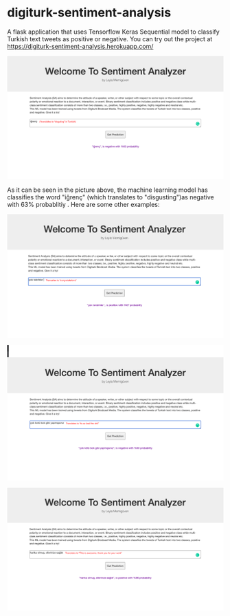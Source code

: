 # digiturk-sentiment-analysis
A flask application that uses Tensorflow Keras Sequential model to classify Turkish text tweets as positive or negative.
You can try out the project at https://digiturk-sentiment-analysis.herokuapp.com/ 

![](images/image1.png)

As it can be seen in the picture above, the machine learning model has classifies the word "iğrenç" (which translates to "disgusting")as negative with 63% probablitiy . Here are some other examples:

![](images/image4.png)

![](images/image2.png)

![](images/image3.png)


